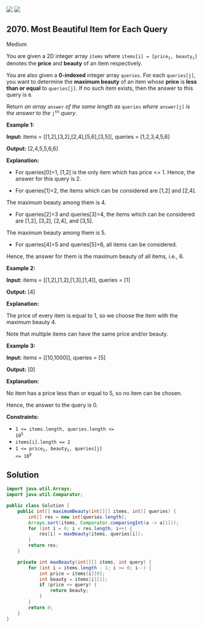 [![](https://img.shields.io/github/stars/javadev/LeetCode-in-Java?label=Stars&style=flat-square)](https://github.com/javadev/LeetCode-in-Java)
[![](https://img.shields.io/github/forks/javadev/LeetCode-in-Java?label=Fork%20me%20on%20GitHub%20&style=flat-square)](https://github.com/javadev/LeetCode-in-Java/fork)

## 2070\. Most Beautiful Item for Each Query

Medium

You are given a 2D integer array `items` where <code>items[i] = [price<sub>i</sub>, beauty<sub>i</sub>]</code> denotes the **price** and **beauty** of an item respectively.

You are also given a **0-indexed** integer array `queries`. For each `queries[j]`, you want to determine the **maximum beauty** of an item whose **price** is **less than or equal** to `queries[j]`. If no such item exists, then the answer to this query is `0`.

Return _an array_ `answer` _of the same length as_ `queries` _where_ `answer[j]` _is the answer to the_ <code>j<sup>th</sup></code> _query_.

**Example 1:**

**Input:** items = \[\[1,2],[3,2],[2,4],[5,6],[3,5]], queries = [1,2,3,4,5,6]

**Output:** [2,4,5,5,6,6]

**Explanation:**

- For queries[0]=1, [1,2] is the only item which has price <= 1. Hence, the answer for this query is 2.

- For queries[1]=2, the items which can be considered are [1,2] and [2,4].

The maximum beauty among them is 4.

- For queries[2]=3 and queries[3]=4, the items which can be considered are [1,2], [3,2], [2,4], and [3,5].

The maximum beauty among them is 5.

- For queries[4]=5 and queries[5]=6, all items can be considered.

Hence, the answer for them is the maximum beauty of all items, i.e., 6. 

**Example 2:**

**Input:** items = \[\[1,2],[1,2],[1,3],[1,4]], queries = [1]

**Output:** [4]

**Explanation:**

The price of every item is equal to 1, so we choose the item with the maximum beauty 4.

Note that multiple items can have the same price and/or beauty. 

**Example 3:**

**Input:** items = \[\[10,1000]], queries = [5]

**Output:** [0]

**Explanation:**

No item has a price less than or equal to 5, so no item can be chosen.

Hence, the answer to the query is 0. 

**Constraints:**

*   <code>1 <= items.length, queries.length <= 10<sup>5</sup></code>
*   `items[i].length == 2`
*   <code>1 <= price<sub>i</sub>, beauty<sub>i</sub>, queries[j] <= 10<sup>9</sup></code>

## Solution

```java
import java.util.Arrays;
import java.util.Comparator;

public class Solution {
    public int[] maximumBeauty(int[][] items, int[] queries) {
        int[] res = new int[queries.length];
        Arrays.sort(items, Comparator.comparingInt(a -> a[1]));
        for (int i = 0; i < res.length; i++) {
            res[i] = maxBeauty(items, queries[i]);
        }
        return res;
    }

    private int maxBeauty(int[][] items, int query) {
        for (int i = items.length - 1; i >= 0; i--) {
            int price = items[i][0];
            int beauty = items[i][1];
            if (price <= query) {
                return beauty;
            }
        }
        return 0;
    }
}
```